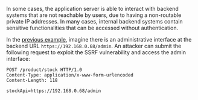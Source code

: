 In some cases, the application server is able to interact with backend systems that are not reachable by users, due to having a non-routable private IP addresses. In many cases, internal backend systems contain sensitive functionalities that can be accessed without authentication.

In the [previous example](obsidian://open?vault=security-notes&file=Offensive%20Security%2FWeb%20Application%20Security%2FServer-side%20Vulnerabilities%2FServer-side%20Request%20Forgery%2FCommon%20SSRF%20Attacks%2FSSRF%20Attacks%20Against%20the%20Server), imagine there is an administrative interface at the backend URL `https://192.168.0.68/admin`. An attacker can submit the following request to exploit the SSRF vulnerability and access the admin interface:
```http
POST /product/stock HTTP/1.0
Content-Type: application/x-www-form-urlencoded
Content-Length: 118

stockApi=https://192.168.0.68/admin
```
